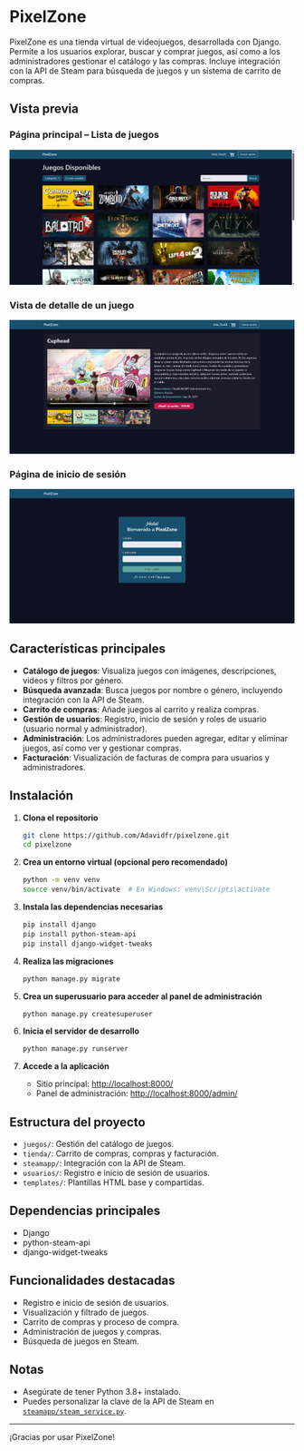 # PixelZone

PixelZone es una tienda virtual de videojuegos, desarrollada con Django. Permite a los usuarios explorar, buscar y comprar juegos, así como a los administradores gestionar el catálogo y las compras. Incluye integración con la API de Steam para búsqueda de juegos y un sistema de carrito de compras.

## Vista previa

### Página principal – Lista de juegos

![Lista de juegos](assets/lista.png)

### Vista de detalle de un juego

![Detalle del juego](assets/detalle.png)

### Página de inicio de sesión

![Login](assets/login.png)

## Características principales

- **Catálogo de juegos**: Visualiza juegos con imágenes, descripciones, videos y filtros por género.
- **Búsqueda avanzada**: Busca juegos por nombre o género, incluyendo integración con la API de Steam.
- **Carrito de compras**: Añade juegos al carrito y realiza compras.
- **Gestión de usuarios**: Registro, inicio de sesión y roles de usuario (usuario normal y administrador).
- **Administración**: Los administradores pueden agregar, editar y eliminar juegos, así como ver y gestionar compras.
- **Facturación**: Visualización de facturas de compra para usuarios y administradores.

## Instalación

1. **Clona el repositorio**

   ```sh
   git clone https://github.com/Adavidfr/pixelzone.git
   cd pixelzone
   ```

2. **Crea un entorno virtual (opcional pero recomendado)**

   ```sh
   python -m venv venv
   source venv/bin/activate  # En Windows: venv\Scripts\activate
   ```

3. **Instala las dependencias necesarias**

   ```sh
   pip install django
   pip install python-steam-api
   pip install django-widget-tweaks
   ```

4. **Realiza las migraciones**

   ```sh
   python manage.py migrate
   ```

5. **Crea un superusuario para acceder al panel de administración**

   ```sh
   python manage.py createsuperuser
   ```

6. **Inicia el servidor de desarrollo**

   ```sh
   python manage.py runserver
   ```

7. **Accede a la aplicación**
   - Sitio principal: [http://localhost:8000/](http://localhost:8000/)
   - Panel de administración: [http://localhost:8000/admin/](http://localhost:8000/admin/)

## Estructura del proyecto

- `juegos/`: Gestión del catálogo de juegos.
- `tienda/`: Carrito de compras, compras y facturación.
- `steamapp/`: Integración con la API de Steam.
- `usuarios/`: Registro e inicio de sesión de usuarios.
- `templates/`: Plantillas HTML base y compartidas.

## Dependencias principales

- Django
- python-steam-api
- django-widget-tweaks

## Funcionalidades destacadas

- Registro e inicio de sesión de usuarios.
- Visualización y filtrado de juegos.
- Carrito de compras y proceso de compra.
- Administración de juegos y compras.
- Búsqueda de juegos en Steam.

## Notas

- Asegúrate de tener Python 3.8+ instalado.
- Puedes personalizar la clave de la API de Steam en [`steamapp/steam_service.py`](steamapp/steam_service.py).

---

¡Gracias por usar PixelZone!
